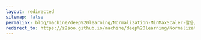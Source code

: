 ```yaml
---
layout: redirected
sitemap: false
permalink: blog/machine/deep%20learning/Normalization-MinMaxScaler-활용/
redirect_to: https://z2soo.github.io/machine/deep%20learning/Normalization-MinMaxScaler-활용/
---
```

